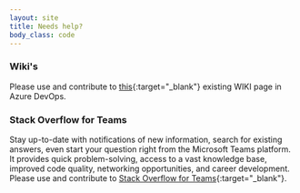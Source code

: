 ```yaml
---
layout: site
title: Needs help?
body_class: code
---
```


### Wiki's

Please use and contribute to [this](https://senwes.visualstudio.com/Applications/_wiki/wikis/Applications.wiki/15/Applications){:target="_blank"} existing WIKI page in Azure DevOps. 


### Stack Overflow for Teams

Stay up-to-date with notifications of new information, search for existing answers, even start your question right from the Microsoft Teams platform. It provides quick problem-solving, access to a vast knowledge base, improved code quality, networking opportunities, and career development. 
Please use and contribute to [Stack Overflow for Teams](https://stackoverflowteams.com/c/applications-dev/questions){:target="_blank"}. 